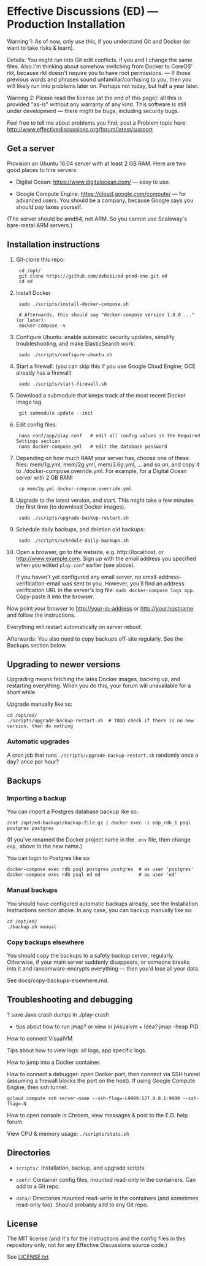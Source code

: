 Effective Discussions (ED) — Production Installation
================

Warning 1: As of now, only use this, if you understand Git and Docker (or
want to take risks & learn).

Details: You might run into Git edit conflicts, if you and I change the same
files. Also I'm thinking about somehow switching from Docker to CoreOS' rkt,
because rkt doesn't require you to have root permissions. — If those previous
words and phrases sound unfamiliar/confusing to you, then you will likely
run into problems later on. Perhaps not today, but half a year later.

Warning 2: Please read the license (at the end of this page): all this is
provided "as-is" without any warranty of any kind. This software is still under
development — there might be bugs, including security bugs.

Feel free to tell me about problems you find; post a Problem topic here:
http://www.effectivediscussions.org/forum/latest/support



Get a server
----------------

Provision an Ubuntu 16.04 server with at least 2 GB RAM. Here are two good
places to hire servers:

- Digital Ocean: https://www.digitalocean.com/ — easy to use.

- Google Compute Engine: https://cloud.google.com/compute/
  — for advanced users. You should be a company, because Google says you should pay taxes yourself.

(The server should be amd64, not ARM. So you cannot use Scaleway's bare-metal
ARM servers.)


Installation instructions
----------------

1. Git-clone this repo:

        cd /opt/
        git clone https://github.com/debiki/ed-prod-one.git ed
        cd ed

1. Install Docker

        sudo ./scripts/install-docker-compose.sh

        # Afterwards, this should say "docker-compose version 1.8.0 ..." (or later):
        docker-compose -v

1. Configure Ubuntu: enable automatic security updates, simplify troubleshooting,
   and make ElasticSearch work:

        sudo ./scripts/configure-ubuntu.sh


1. Start a firewall: (you can skip this if you use Google Cloud Engine; GCE already has a firewall)

        sudo ./scripts/start-firewall.sh


1. Download a submodule that keeps track of the most recent Docker image tag.

        git submodule update --init

1. Edit config files:

        nano conf/app/play.conf   # edit all config values in the Required Settings section
        nano docker-compose.yml   # edit the database password

1. Depending on how much RAM your server has, choose one of these files:
   mem/1g.yml, mem/2g.yml, mem/3.6g.yml, ... and so on,
   and copy it to ./docker-compose.override.yml. For example, for
   a Digital Ocean server with 2 GB RAM:

        cp mem/2g.yml docker-compose.override.yml

1. Upgrade to the latest version, and start. This might take a few minutes
   the first time (to download Docker images).

        sudo ./scripts/upgrade-backup-restart.sh

1. Schedule daily backups, and deletion old backups:

        sudo ./scripts/schedule-daily-backups.sh

1. Open a browser, go to the website, e.g. http://localhost, or http://www.example.com.
   Sign up with the email address you specified when you edited `play.conf` earlier (see above).

   If you haven't yet configured any email server, no email-address-verification-email was sent to
   you. However, you'll find an address verification URL in the server's log file:
   `sudo docker-compose logs app`. Copy-paste it into the browser.


Now point your browser to <http://your-ip-address> or <http://your.hostname> and follow
the instructions.

Everything will restart automatically on server reboot.


Afterwards: You also need to copy backups off-site regularly. See the Backups section below.


Upgrading to newer versions
----------------

Upgrading means fetching the lates Docker images, backing up, and restarting
everything. When you do this, your forum will unavailable for a short while.

Upgrade manually like so:

    cd /opt/ed/
    ./scripts/upgrade-backup-restart.sh  # TODO check if there is no new version, then do nothing


### Automatic upgrades

A cron job that runs `./scripts/upgrade-backup-restart.sh` randomly once a day? once per hour?



Backups
----------------

### Importing a backup

You can import a Postgres database backup like so:

    zcat /opt/ed-backups/backup-file.gz | docker exec -i edp_rdb_1 psql postgres postgres

(If you've renamed the Docker project name in the `.env` file, then change
`edp_` above to the new name.)

You can login to Postgres like so:

    docker-compose exec rdb psql postgres postgres  # as user 'postgres'
    docker-compose exec rdb psql ed ed              # as user 'ed'


### Manual backups

You should have configured automatic backups already, see the Installation
Instructions section above. In any case, you can backup manually like so:

    cd /opt/ed/
    ./backup.sh manual


### Copy backups elsewhere

You should copy the backups to a safety backup server, regularly. Otherwise, if your main server suddenly disappears, or someone breaks into it and ransomware-encrypts everything — then you'd lose all your data.

See docs/copy-backups-elsewhere.md.



Troubleshooting and debugging
----------------

? save Java crash dumps in ./play-crash
+ tips about how to run jmap? or view in jvisualvm + Idea? jmap -heap PID

How to connect VisualVM

Tips about how to view logs: all logs, app specific logs.

How to jump into a Docker container.

How to connect a debugger: open Docker port, then connect via SSH tunnel (assuming a firewall blocks the port on the host).
If using Google Compute Engine, then ssh tunnel:

    gcloud compute ssh server-name --ssh-flag=-L9999:127.0.0.1:9999 --ssh-flag=-N


How to open console in Chroem, view messages & post to the E.D. help forum.

View CPU & memory usage: `./scripts/stats.sh`



Directories
----------------

- `scripts/`: Installation, backup, and upgrade scripts.

- `conf/`: Container config files, mounted read-only in the containers. Can add to a Git repo.

- `data/`: Directories mounted read-write in the containers (and sometimes read-only too).
            Should probably add to any Git repo.



License
----------------

The MIT license (and it's for the instructions and the config files in this
repository only, not for any Effective Discussions source code.)

See [LICENSE.txt](LICENSE.txt)

<!-- vim: set et ts=2 sw=2 tw=0 fo=r : -->
